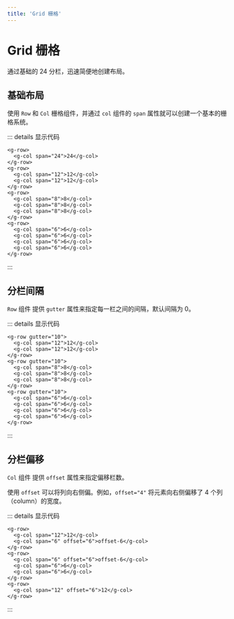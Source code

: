 ```yaml
---
title: 'Grid 栅格'
---
```

# Grid 栅格
通过基础的 24 分栏，迅速简便地创建布局。

## 基础布局

使用 `Row` 和 `Col` 栅格组件，并通过 `col` 组件的 `span` 属性就可以创建一个基本的栅格系统。

<ClientOnly>
  <grid-1></grid-1>
</ClientOnly>

::: details 显示代码
```vue
<g-row>
  <g-col span="24">24</g-col>
</g-row>
<g-row>
  <g-col span="12">12</g-col>
  <g-col span="12">12</g-col>
</g-row>
<g-row>
  <g-col span="8">8</g-col>
  <g-col span="8">8</g-col>
  <g-col span="8">8</g-col>
</g-row>
<g-row>
  <g-col span="6">6</g-col>
  <g-col span="6">6</g-col>
  <g-col span="6">6</g-col>
  <g-col span="6">6</g-col>
</g-row>
```
:::

## 分栏间隔

`Row` 组件 提供 `gutter` 属性来指定每一栏之间的间隔，默认间隔为 0。

<ClientOnly>
  <grid-2></grid-2>
</ClientOnly>

::: details 显示代码
```vue
<g-row gutter="10">
  <g-col span="12">12</g-col>
  <g-col span="12">12</g-col>
</g-row>
<g-row gutter="10">
  <g-col span="8">8</g-col>
  <g-col span="8">8</g-col>
  <g-col span="8">8</g-col>
</g-row>
<g-row gutter="10">
  <g-col span="6">6</g-col>
  <g-col span="6">6</g-col>
  <g-col span="6">6</g-col>
  <g-col span="6">6</g-col>
</g-row>
```
:::

## 分栏偏移

`Col` 组件 提供 `offset` 属性来指定偏移栏数。

使用 `offset` 可以将列向右侧偏。例如，`offset="4"` 将元素向右侧偏移了 4 个列（column）的宽度。

<ClientOnly>
  <grid-3></grid-3>
</ClientOnly>

::: details 显示代码
```vue
<g-row>
  <g-col span="12">12</g-col>
  <g-col span="6" offset="6">offset-6</g-col>
</g-row>
<g-row>
  <g-col span="6" offset="6">offset-6</g-col>
  <g-col span="6">6</g-col>
  <g-col span="6">6</g-col>
</g-row>
<g-row>
  <g-col span="12" offset="6">12</g-col>
</g-row>
```
:::

